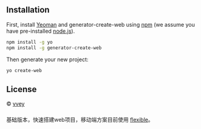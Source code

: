 
## Installation

First, install [Yeoman](http://yeoman.io) and generator-create-web using [npm](https://www.npmjs.com/) (we assume you have pre-installed [node.js](https://nodejs.org/)).

```bash
npm install -g yo
npm install -g generator-create-web
```

Then generate your new project:

```bash
yo create-web
```

## License

 © [vvey](https://github.com/vveyZhang)

### 
基础版本，快速搭建web项目，移动端方案目前使用 [flexible](https://github.com/amfe/lib-flexible/tree/master)。

